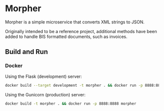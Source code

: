 # Morpher

Morpher is a simple microservice that converts XML strings to JSON.

Originally intended to be a reference project, additional methods have been added to handle BIS formatted documents, such as invoices.

## Build and Run

### Docker

Using the Flask (development) server:
```bash
docker build --target development -t morpher . && docker run -p 8888:8888 morpher 
```

Using the Gunicorn (production) server:
```bash
docker build -t morpher . && docker run -p 8888:8888 morpher 
```
